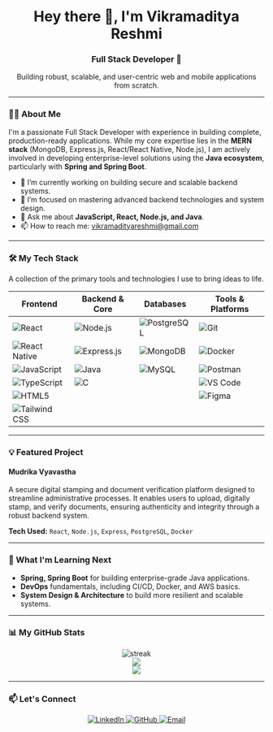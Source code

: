 <h1 align="center">Hey there 👋, I'm Vikramaditya Reshmi</h1>
<h3 align="center">Full Stack Developer 🚀</h3>

<p align="center">
  Building robust, scalable, and user-centric web and mobile applications from scratch.
</p>

---

### 👨‍💻 About Me

I'm a passionate Full Stack Developer with experience in building complete, production-ready applications. While my core expertise lies in the **MERN stack** (MongoDB, Express.js, React/React Native, Node.js), I am actively involved in developing enterprise-level solutions using the **Java ecosystem**, particularly with **Spring and Spring Boot**.

- 🔭 I’m currently working on building secure and scalable backend systems.
- 🌱 I’m focused on mastering advanced backend technologies and system design.
- 💬 Ask me about **JavaScript, React, Node.js, and Java**.
- 📫 How to reach me: [vikramadityareshmi@gmail.com](mailto:vikramadityareshmi@gmail.com)

---

### 🛠️ My Tech Stack

A collection of the primary tools and technologies I use to bring ideas to life.

| Frontend          | Backend & Core      | Databases         | Tools & Platforms      |
|-------------------|---------------------|-------------------|------------------------|
| ![React](https://img.shields.io/badge/-React-20232A?style=flat-square&logo=react) | ![Node.js](https://img.shields.io/badge/-Node.js-20232A?style=flat-square&logo=node.js) | ![PostgreSQL](https://img.shields.io/badge/-PostgreSQL-20232A?style=flat-square&logo=postgresql) | ![Git](https://img.shields.io/badge/-Git-20232A?style=flat-square&logo=git) |
| ![React Native](https://img.shields.io/badge/-React%20Native-20232A?style=flat-square&logo=react) | ![Express.js](https://img.shields.io/badge/-Express-20232A?style=flat-square&logo=express) | ![MongoDB](https://img.shields.io/badge/-MongoDB-20232A?style=flat-square&logo=mongodb) | ![Docker](https://img.shields.io/badge/-Docker-20232A?style=flat-square&logo=docker) |
| ![JavaScript](https://img.shields.io/badge/-JavaScript-20232A?style=flat-square&logo=javascript) | ![Java](https://img.shields.io/badge/-Java-20232A?style=flat-square&logo=openjdk) | ![MySQL](https://img.shields.io/badge/-MySQL-20232A?style=flat-square&logo=mysql) | ![Postman](https://img.shields.io/badge/-Postman-20232A?style=flat-square&logo=postman) |
| ![TypeScript](https://img.shields.io/badge/-TypeScript-20232A?style=flat-square&logo=typescript) | ![C](https://img.shields.io/badge/-C-20232A?style=flat-square&logo=c) | | ![VS Code](https://img.shields.io/badge/-VS%20Code-20232A?style=flat-square&logo=visualstudiocode) |
| ![HTML5](https://img.shields.io/badge/-HTML5-20232A?style=flat-square&logo=html5) | | | ![Figma](https://img.shields.io/badge/-Figma-20232A?style=flat-square&logo=figma) |
| ![Tailwind CSS](https://img.shields.io/badge/-TailwindCSS-20232A?style=flat-square&logo=tailwindcss) | | | |

---

### 💡 Featured Project

#### Mudrika Vyavastha
A secure digital stamping and document verification platform designed to streamline administrative processes. It enables users to upload, digitally stamp, and verify documents, ensuring authenticity and integrity through a robust backend system.

**Tech Used:** `React`, `Node.js`, `Express`, `PostgreSQL`, `Docker`

---

### 🌱 What I'm Learning Next

- **Spring, Spring Boot** for building enterprise-grade Java applications.
- **DevOps** fundamentals, including CI/CD, Docker, and AWS basics.
- **System Design & Architecture** to build more resilient and scalable systems.

---

### 📊 My GitHub Stats

<p align="center">
  <img src="https://github-readme-streak-stats.herokuapp.com/?user=VikramR8&theme=dark&hide_border=true" alt="streak"/>
  <br/>
  <img src="https://github-readme-stats.vercel.app/api?username=VikramR8&show_icons=true&theme=tokyonight&hide_border=true" />
  <br/>
  <img src="https://github-readme-stats.vercel.app/api/top-langs/?username=VikramR8&layout=compact&theme=react&hide_border=true" />
</p>

---

### 📫 Let's Connect

<p align="center">
  <a href="https://linkedin.com/in/vikramadityareshmi">
    <img src="https://img.shields.io/badge/LinkedIn-0077B5?style=for-the-badge&logo=linkedin&logoColor=white" alt="LinkedIn"/>
  </a>
  <a href="https://github.com/VikramR8">
    <img src="https://img.shields.io/badge/GitHub-181717?style=for-the-badge&logo=github&logoColor=white" alt="GitHub"/>
  </a>
  <a href="mailto:vikramadityareshmi@gmail.com">
    <img src="https://img.shields.io/badge/Email-D14836?style=for-the-badge&logo=gmail&logoColor=white" alt="Email"/>
  </a>
</p>
